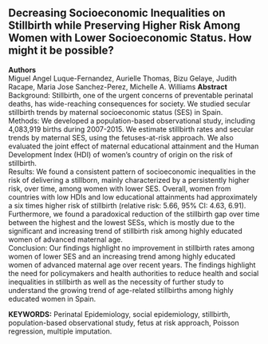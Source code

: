 
## Decreasing Socioeconomic Inequalities on Stillbirth while Preserving Higher Risk Among Women with Lower Socioeconomic Status. How might it be possible?  
**Authors**  
Miguel Angel Luque-Fernandez, Aurielle Thomas, Bizu Gelaye, Judith Racape, Maria Jose Sanchez-Perez, Michelle A. Williams 
**Abstract**
Background: Stillbirth, one of the urgent concerns of preventable perinatal deaths, has wide-reaching consequences for society. We studied secular stillbirth trends by maternal socioeconomic status (SES) in Spain.   
Methods: We developed a population-based observational study, including 4,083,919 births during 2007-2015. We estimate stillbirth rates and secular trends by maternal SES, using the fetuses-at-risk approach. We also evaluated the joint effect of maternal educational attainment and the Human Development Index (HDI) of women’s country of origin on the risk of stillbirth.     
Results: We found a consistent pattern of socioeconomic inequalities in the risk of delivering a stillborn, mainly characterized by a persistently higher risk, over time, among women with lower SES. Overall, women from countries with low HDIs and low educational attainments had approximately a six times higher risk of stillbirth (relative risk: 5.66, 95% CI: 4.63, 6.91). Furthermore, we found a paradoxical reduction of the stillbirth gap over time between the highest and the lowest SESs, which is mostly due to the significant and increasing trend of stillbirth risk among highly educated women of advanced maternal age.   
Conclusion: Our findings highlight no improvement in stillbirth rates among women of lower SES and an increasing trend among highly educated women of advanced maternal age over recent years. The findings highlight the need for policymakers and health authorities to reduce health and social inequalities in stillbirth as well as the necessity of further study to understand the growing trend of age-related stillbirths among highly educated women in Spain.

**KEYWORDS:** Perinatal Epidemiology, social epidemiology, stillbirth, population-based observational study, fetus at risk approach, Poisson regression, multiple imputation.   
